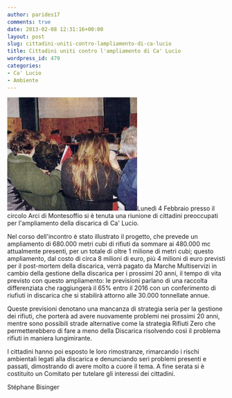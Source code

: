 ```yaml
---
author: parides17
comments: true
date: 2013-02-08 12:31:16+00:00
layout: post
slug: cittadini-uniti-contro-lampliamento-di-ca-lucio
title: Cittadini uniti contro l'ampliamento di Ca' Lucio
wordpress_id: 479
categories:
- Ca' Lucio
- Ambiente
---
```


[![cittadini-uniti](/images/2013/02/cittadini-uniti-300x262.jpg)](/images/2013/02/cittadini-uniti.jpg)Lunedì 4 Febbraio presso il circolo Arci di Montesoffio si è tenuta una riunione di cittadini preoccupati per l'ampliamento della discarica di Ca' Lucio.




Nel corso dell'incontro è stato illustrato il progetto, che prevede un ampliamento di 680.000 metri cubi di rifiuti da sommare ai 480.000 mc attualmente presenti, per un totale di oltre 1 milione di metri cubi; questo ampliamento, dal costo di circa 8 milioni di euro, più 4 milioni di euro previsti per il post-mortem della discarica, verrà pagato da Marche Multiservizi in cambio della gestione della discarica per i prossimi 20 anni, il tempo di vita previsto con questo ampliamento: le previsioni parlano di una raccolta differenziata che raggiungerà il 65% entro il 2016 con un conferimento di riufiuti in discarica che si stabilirà attorno alle 30.000 tonnellate annue.


<!-- more -->


Queste previsioni denotano una mancanza di strategia seria per la gestione dei rifiuti, che porterà ad avere nuovamente problemi nei prossimi 20 anni, mentre sono possibili strade alternative come la strategia Rifiuti Zero che permetterebbero di fare a meno della Discarica risolvendo così il problema rifiuti in maniera lungimirante.




I cittadini hanno poi esposto le loro rimostranze, rimarcando i rischi ambientali legati alla discarica e denunciando seri problemi presenti e passati, dimostrando di avere molto a cuore il tema. A fine serata si è costituito un Comitato per tutelare gli interessi dei cittadini.




Stéphane Bisinger
